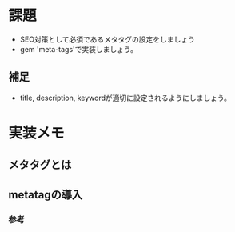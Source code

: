 # 課題
- SEO対策として必須であるメタタグの設定をしましょう
- gem 'meta-tags'で実装しましょう。

## 補足
- title, description, keywordが適切に設定されるようにしましょう。

# 実装メモ
## メタタグとは

## metatagの導入

### 参考
